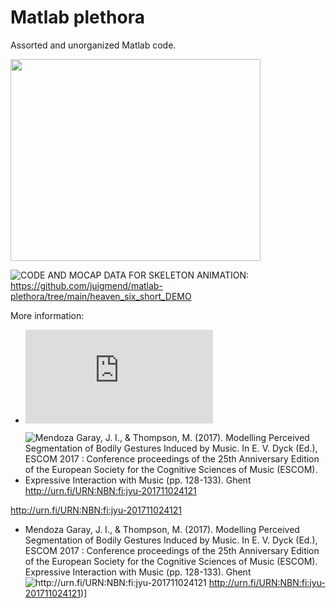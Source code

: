 # Matlab plethora

Assorted and unorganized Matlab code.

<img src="https://github.com/juigmend/matlab-plethora/raw/main/heaven_six_short_DEMO/Juan_huhtikuuta_2018_heaven_six_mocap.gif" width="400" height="323"/>

![CODE AND MOCAP DATA FOR SKELETON ANIMATION:](https://github.com/juigmend/matlab-plethora/tree/main/heaven_six_short_DEMO) https://github.com/juigmend/matlab-plethora/tree/main/heaven_six_short_DEMO

More information:

* ![DOWNLOAD POSTER - Segmentation of Bodily Gestures Induced by Music](http://users.jyu.fi/~juigmend/didactic/Mendoza_Thompson_2017_POSTER.pdf)


* ![Mendoza Garay, J. I., & Thompson, M. (2017). Modelling Perceived Segmentation of Bodily Gestures Induced by Music. In E. V. Dyck (Ed.), ESCOM 2017 : Conference proceedings of the 25th Anniversary Edition of the European Society for the Cognitive Sciences of Music (ESCOM). Expressive Interaction with Music (pp. 128-133). Ghent ]() http://urn.fi/URN:NBN:fi:jyu-201711024121

http://urn.fi/URN:NBN:fi:jyu-201711024121

* Mendoza Garay, J. I., & Thompson, M. (2017). Modelling Perceived Segmentation of Bodily Gestures Induced by Music. In E. V. Dyck (Ed.), ESCOM 2017 : Conference proceedings of the 25th Anniversary Edition of the European Society for the Cognitive Sciences of Music (ESCOM). Expressive Interaction with Music (pp. 128-133). Ghent  ![http://urn.fi/URN:NBN:fi:jyu-201711024121 ](http://urn.fi/URN:NBN:fi:jyu-201711024121) http://urn.fi/URN:NBN:fi:jyu-201711024121)]


